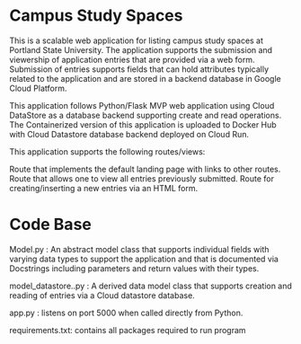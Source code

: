 # Campus Study Spaces

This is a scalable web application for listing campus study spaces at Portland State University. The application supports the submission and viewership of application entries that are provided via a web form. 
Submission of entries supports fields that can hold attributes typically related to the application and are stored in a backend database in Google Cloud Platform. 

This application follows Python/Flask MVP web application using Cloud DataStore as a database backend supporting create and read operations.
The Containerized version of this application is uploaded to Docker Hub with Cloud Datastore database backend deployed on Cloud Run.

This application supports the following routes/views:

Route that implements the default landing page with links to other routes.
Route that allows one to view all entries previously submitted.
Route for creating/inserting a new entries via an HTML form.

# Code Base

Model.py : An abstract model class that supports individual fields with varying data types to support the application and that is documented via Docstrings including parameters and return values with their types.

model_datastore..py : A derived data model class that supports creation and reading of entries via a Cloud datastore database.

app.py :  listens on port 5000 when called directly from Python.

requirements.txt:  contains all packages required to run program
